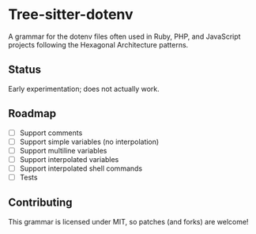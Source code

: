 # Tree-sitter-dotenv

A grammar for the dotenv files often used in Ruby, PHP, and JavaScript
projects following the Hexagonal Architecture patterns.

## Status

Early experimentation; does not actually work.

## Roadmap

- [ ] Support comments
- [ ] Support simple variables (no interpolation)
- [ ] Support multiline variables
- [ ] Support interpolated variables
- [ ] Support interpolated shell commands
- [ ] Tests

## Contributing

This grammar is licensed under MIT, so patches (and forks) are welcome!

